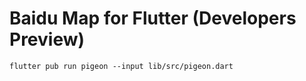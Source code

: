# Baidu Map for Flutter (Developers Preview)

```
flutter pub run pigeon --input lib/src/pigeon.dart
```
